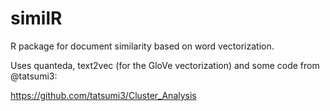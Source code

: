 # similR
R package for document similarity based on word vectorization.

Uses quanteda, text2vec (for the GloVe vectorization) and some code from @tatsumi3:

https://github.com/tatsumi3/Cluster_Analysis
